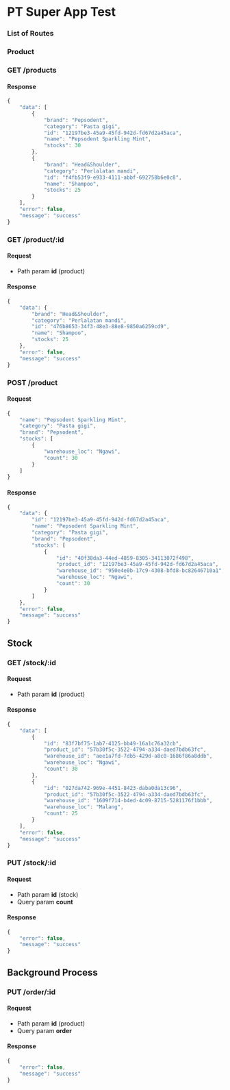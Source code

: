 # PT Super App Test

### List of Routes

### Product
### GET /products
#### Response
```javascript
{
    "data": [
        {
            "brand": "Pepsodent",
            "category": "Pasta gigi",
            "id": "12197be3-45a9-45fd-942d-fd67d2a45aca",
            "name": "Pepsodent Sparkling Mint",
            "stocks": 30
        },
        {
            "brand": "Head&Shoulder",
            "category": "Perlalatan mandi",
            "id": "f4fb53f9-e933-4111-abbf-692758b6e0c8",
            "name": "Shampoo",
            "stocks": 25
        }
    ],
    "error": false,
    "message": "success"
}
```

### GET /product/:id
#### Request
* Path param __id__ (product)
#### Response
```javascript
{
    "data": {
        "brand": "Head&Shoulder",
        "category": "Perlalatan mandi",
        "id": "476b8653-34f3-48e3-88e8-9850a6259cd9",
        "name": "Shampoo",
        "stocks": 25
    },
    "error": false,
    "message": "success"
}
```

### POST /product
#### Request
```javascript
{
    "name": "Pepsodent Sparkling Mint",
    "category": "Pasta gigi",
    "brand": "Pepsodent",
    "stocks": [
        {
            "warehouse_loc": "Ngawi",
            "count": 30
        }
    ]
}
```
#### Response
```javascript
{
    "data": {
        "id": "12197be3-45a9-45fd-942d-fd67d2a45aca",
        "name": "Pepsodent Sparkling Mint",
        "category": "Pasta gigi",
        "brand": "Pepsodent",
        "stocks": [
            {
                "id": "40f38da3-44ed-4859-8305-34113072f498",
                "product_id": "12197be3-45a9-45fd-942d-fd67d2a45aca",
                "warehouse_id": "950e4e0b-17c9-4308-bfd8-bc82646710a1",
                "warehouse_loc": "Ngawi",
                "count": 30
            }
        ]
    },
    "error": false,
    "message": "success"
}
```

## Stock
### GET /stock/:id
#### Request
* Path param __id__ (product)
#### Response
```javascript
{
    "data": [
        {
            "id": "83f7bf75-1ab7-4125-bb49-16a1c76a32cb",
            "product_id": "57b30f5c-3522-4794-a334-daed7bdb63fc",
            "warehouse_id": "aee1a7fd-7db5-429d-a8c0-1686f86a8ddb",
            "warehouse_loc": "Ngawi",
            "count": 30
        },
        {
            "id": "027da742-969e-4451-8423-daba0da13c96",
            "product_id": "57b30f5c-3522-4794-a334-daed7bdb63fc",
            "warehouse_id": "1609f714-b4ed-4c09-8715-5281176f1bbb",
            "warehouse_loc": "Malang",
            "count": 25
        }
    ],
    "error": false,
    "message": "success"
}
```
### PUT /stock/:id
#### Request
* Path param __id__ (stock)
* Query param __count__
#### Response
```javascript
{
    "error": false,
    "message": "success"
}
```

## Background Process
### PUT /order/:id
#### Request
* Path param __id__ (product)
* Query param __order__
#### Response
```javascript
{
    "error": false,
    "message": "success"
}
```
